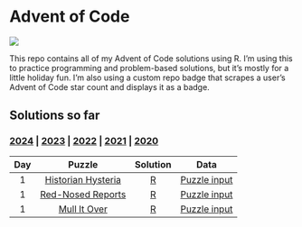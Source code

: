 
<!-- README.md is generated from README.Rmd. Please edit that file -->

# Advent of Code

<!-- badges: start -->

![](https://img.shields.io/badge/2024%20star%20count-jrwinget%206*-green.svg)
<!-- badges: end -->

This repo contains all of my Advent of Code solutions using R. I’m using
this to practice programming and problem-based solutions, but it’s
mostly for a little holiday fun. I’m also using a custom repo badge that
scrapes a user’s Advent of Code star count and displays it as a badge.

## Solutions so far

### [2024](R/2024) \| [2023](R/2023) \| [2022](R/2022) \| [2021](R/2021) \| [2020](R/2020)

| Day | Puzzle | Solution | Data |
|:--:|:--:|:--:|:--:|
| 1 | [Historian Hysteria](https://adventofcode.com/2024/day/1) | [R](R/2024/day01.R) | [Puzzle input](data/2024/day01.txt) |
| 1 | [Red-Nosed Reports](https://adventofcode.com/2024/day/2) | [R](R/2024/day02.R) | [Puzzle input](data/2024/day02.txt) |
| 1 | [Mull It Over](https://adventofcode.com/2024/day/3) | [R](R/2024/day03.R) | [Puzzle input](data/2024/day03.txt) |
